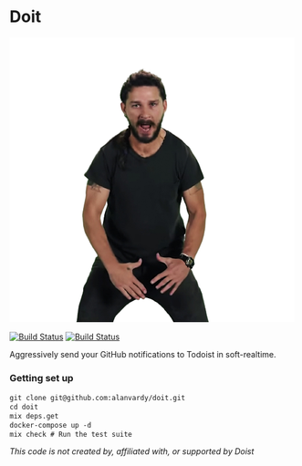 # Doit
![Because Shia says so](doit.png)

[![Build Status](https://github.com/alanvardy/doit/workflows/ex_check/badge.svg)](https://github.com/alanvardy/doit)
[![Build Status](https://github.com/alanvardy/doit/workflows/deploy/badge.svg)](https://github.com/alanvardy/doit)

Aggressively send your GitHub notifications to Todoist in soft-realtime.

### Getting set up

```
git clone git@github.com:alanvardy/doit.git
cd doit
mix deps.get
docker-compose up -d
mix check # Run the test suite
```

_This code is not created by, affiliated with, or supported by Doist_
